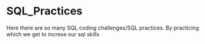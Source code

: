# SQL_Practices
Here there are so many SQL coding challenges/SQL practices. By practicing which we get to  increse our sql skills
